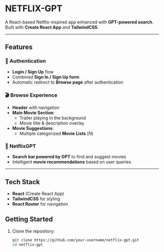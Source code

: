# NETFLIX-GPT

A React-based Netflix-inspired app enhanced with **GPT-powered search**.  
Built with **Create React App** and **TailwindCSS**.

---

## Features

### 🔐 Authentication
- **Login / Sign Up** flow
- Combined **Sign In / Sign Up form**
- Automatic redirect to **Browse page** after authentication

### 🎬 Browse Experience
- **Header** with navigation
- **Main Movie Section**:
  - Trailer playing in the background
  - Movie title & description overlay
- **Movie Suggestions**:
  - Multiple categorized **Movie Lists** (*N*)

### 🤖 NetflixGPT
- **Search bar powered by GPT** to find and suggest movies
- Intelligent **movie recommendations** based on user queries

---

## Tech Stack
- **React** (Create React App)
- **TailwindCSS** for styling
- **React Router** for navigation

## Getting Started

1. Clone the repository:
   ```bash
   git clone https://github.com/your-username/netflix-gpt.git
   cd netflix-gpt